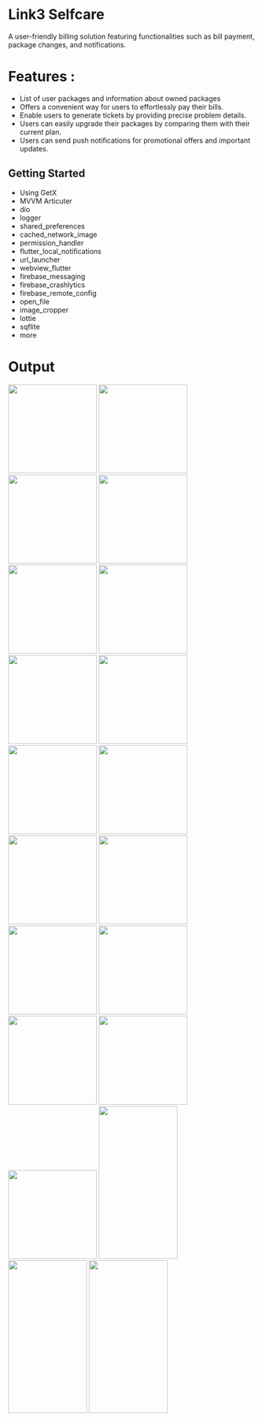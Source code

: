 # Link3 Selfcare

A user-friendly billing solution featuring functionalities such as bill payment, package changes, and notifications.


# Features : 
- List of user packages and information about owned packages
- Offers a convenient way for users to effortlessly pay their bills.
- Enable users to generate tickets by providing precise problem details.
- Users can easily upgrade their packages by comparing them with their current plan.
- Users can send push notifications for promotional offers and important updates.

## Getting Started

- Using GetX
- MVVM Articuter
- dio
- logger
- shared_preferences
- cached_network_image
- permission_handler
- flutter_local_notifications
- url_launcher
- webview_flutter
- firebase_messaging
- firebase_crashlytics
- firebase_remote_config
- open_file
- image_cropper
- lottie
- sqflite
- more

# Output

<p float="left">
<img src="https://github.com/inzamam-nur/images-apps/blob/main/selfcare%20image/Group%201413377570.png" width="180">
<img src="https://github.com/inzamam-nur/images-apps/blob/main/selfcare%20image/Group%201413377563.png" width="180">
<img src="https://github.com/inzamam-nur/images-apps/blob/main/selfcare%20image/Group%201413377566.png" width="180">
<img src="https://github.com/inzamam-nur/images-apps/blob/main/selfcare%20image/Group%201413377575.png" width="180">
<img src="https://github.com/inzamam-nur/images-apps/blob/main/selfcare%20image/Group%201413377564.png" width="180">
<img src="https://github.com/inzamam-nur/images-apps/blob/main/selfcare%20image/Group%201413377561.png" width="180">
<img src="https://github.com/inzamam-nur/images-apps/blob/main/selfcare%20image/Group%201413377562.png" width="180">
<img src="https://github.com/inzamam-nur/images-apps/blob/main/selfcare%20image/Group%201413377569.png" width="180">
<img src="https://github.com/inzamam-nur/images-apps/blob/main/selfcare%20image/Group%201413377572.png" width="180">
<img src="https://github.com/inzamam-nur/images-apps/blob/main/selfcare%20image/Group%201413377568.png" width="180">
<img src="https://github.com/inzamam-nur/images-apps/blob/main/selfcare%20image/Group%201413377571.png" width="180">
<img src="https://github.com/inzamam-nur/images-apps/blob/main/selfcare%20image/Group%201413377558.png" width="180">
<img src="https://github.com/inzamam-nur/images-apps/blob/main/selfcare%20image/Group%201413377565.png" width="180">
<img src="https://github.com/inzamam-nur/images-apps/blob/main/selfcare%20image/Group%201413377574.png" width="180">
<img src="https://github.com/inzamam-nur/images-apps/blob/main/selfcare%20image/Group%201413377576.png" width="180">
<img src="https://github.com/inzamam-nur/images-apps/blob/main/selfcare%20image/Group%201413377567.png" width="180">
<img src="https://github.com/inzamam-nur/images-apps/blob/main/selfcare%20image/Group%201413377559.png" width="180">

<img src="https://github.com/inzamam-nur/images-apps/blob/main/selfcare%20image/allowcamera.png" width="160" height="310">
<img src="https://github.com/inzamam-nur/images-apps/blob/main/selfcare%20image/allownoti.png" width="160" height="310">
<img src="https://github.com/inzamam-nur/images-apps/blob/main/selfcare%20image/success.png" width="160" height="310">

</p>





